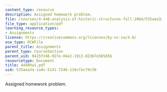 ```yaml
---
content_type: resource
description: Assigned homework problem.
file: /courses/4-448-analysis-of-historic-structures-fall-2004/535aea3a1a4c51417246116cfec79c50_4448hw1.pdf
file_type: application/pdf
learning_resource_types:
- Assignments
license: https://creativecommons.org/licenses/by-nc-sa/4.0/
ocw_type: OCWFile
parent_title: Assignments
parent_type: CourseSection
parent_uid: 9425f246-927e-04e2-1913-82367e58585b
resourcetype: Document
title: 4448hw1.pdf
uid: 535aea3a-1a4c-5141-7246-116cfec79c50
---
```

Assigned homework problem.